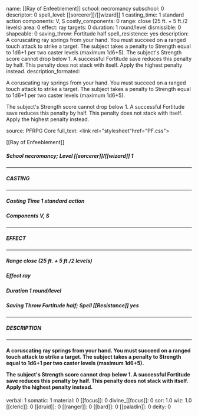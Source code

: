 name: [[Ray of Enfeeblement]]
school: necromancy
subschool: 0
descriptor: 0
spell_level: [[sorcerer]]/[[wizard]] 1
casting_time: 1 standard action
components: V, S
costly_components: 0
range: close (25 ft. + 5 ft./2 levels)
area: 0
effect: ray
targets: 0
duration: 1 round/level
dismissible: 0
shapeable: 0
saving_throw: Fortitude half
spell_resistence: yes
description: A coruscating ray springs from your hand. You must succeed on a ranged touch attack to strike a target. The subject takes a penalty to Strength equal to 1d6+1 per two caster levels (maximum 1d6+5).  The subject's Strength score cannot drop below 1. A successful Fortitude save reduces this penalty by half. This penalty does not stack with itself. Apply the highest penalty instead.
description_formated: <p>A coruscating ray springs from your hand. You must succeed on a ranged touch attack to strike a target. The subject takes a penalty to Strength equal to 1d6+1 per two caster levels (maximum 1d6+5).</p><p>The subject's Strength score cannot drop below 1. A successful Fortitude save reduces this penalty by half. This penalty does not stack with itself. Apply the highest penalty instead.</p>
source: PFRPG Core
full_text: <link rel="stylesheet"href="PF.css"><div class="heading"><p class="alignleft">[[Ray of Enfeeblement]]</p><div style="clear: both;"></div></div><div><h5><b>School </b>necromancy; <b>Level </b>[[sorcerer]]/[[wizard]] 1</h5></div><hr/><div><h5><b>CASTING</b></h5></div><hr/><div><h5><b>Casting Time </b>1 standard action</h5><h5><b>Components </b>V, S</h5></div><hr/><div><h5><b>EFFECT</b></h5></div><hr/><div><h5><b>Range </b>close (25 ft. + 5 ft./2 levels)</h5><h5><b>Effect </b>ray</h5><h5><b>Duration </b>1 round/level</h5><h5><b>Saving Throw </b>Fortitude half; <b>Spell [[Resistance]] </b>yes</h5></div><hr/><div><h5><b>DESCRIPTION</b></h5></div><hr/><div><h4><p>A coruscating ray springs from your hand. You must succeed on a ranged touch attack to strike a target. The subject takes a penalty to Strength equal to 1d6+1 per two caster levels (maximum 1d6+5).</p><p>The subject's Strength score cannot drop below 1. A successful Fortitude save reduces this penalty by half. This penalty does not stack with itself. Apply the highest penalty instead.</p></h4></div>
verbal: 1
somatic: 1
material: 0
[[focus]]: 0
divine_[[focus]]: 0
sor: 1.0
wiz: 1.0
[[cleric]]: 0
[[druid]]: 0
[[ranger]]: 0
[[bard]]: 0
[[paladin]]: 0
deity: 0
